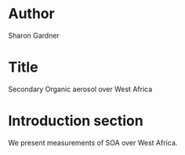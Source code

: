 # Author 
Sharon Gardner

# Title
Secondary Organic aerosol over West Africa


# Introduction section
We present measurements of SOA over West Africa.

